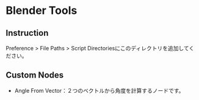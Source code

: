 # Blender Tools

## Instruction

Preference > File Paths > Script Directoriesにこのディレクトリを追加してください。

## Custom Nodes

- Angle From Vector：２つのベクトルから角度を計算するノードです。